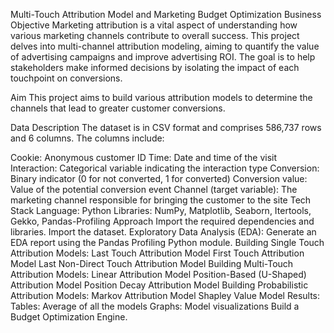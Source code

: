 Multi-Touch Attribution Model and Marketing Budget Optimization
Business Objective
Marketing attribution is a vital aspect of understanding how various marketing channels contribute to overall success. This project delves into multi-channel attribution modeling, aiming to quantify the value of advertising campaigns and improve advertising ROI. The goal is to help stakeholders make informed decisions by isolating the impact of each touchpoint on conversions.

Aim
This project aims to build various attribution models to determine the channels that lead to greater customer conversions.

Data Description
The dataset is in CSV format and comprises 586,737 rows and 6 columns. The columns include:

Cookie: Anonymous customer ID
Time: Date and time of the visit
Interaction: Categorical variable indicating the interaction type
Conversion: Binary indicator (0 for not converted, 1 for converted)
Conversion value: Value of the potential conversion event
Channel (target variable): The marketing channel responsible for bringing the customer to the site
Tech Stack
Language: Python
Libraries: NumPy, Matplotlib, Seaborn, Itertools, Gekko, Pandas-Profiling
Approach
Import the required dependencies and libraries.
Import the dataset.
Exploratory Data Analysis (EDA):
Generate an EDA report using the Pandas Profiling Python module.
Building Single Touch Attribution Models:
Last Touch Attribution Model
First Touch Attribution Model
Last Non-Direct Touch Attribution Model
Building Multi-Touch Attribution Models:
Linear Attribution Model
Position-Based (U-Shaped) Attribution Model
Position Decay Attribution Model
Building Probabilistic Attribution Models:
Markov Attribution Model
Shapley Value Model
Results:
Tables: Average of all the models
Graphs: Model visualizations
Build a Budget Optimization Engine.
